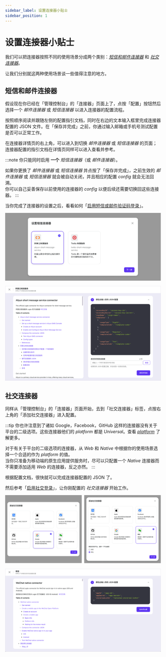 ```yaml
---
sidebar_label: 设置连接器小贴士
sidebar_position: 1
---
```


# 设置连接器小贴士

我们可以把连接器按照不同的使用场景分成两个类别：[_短信和邮件连接器_](./connector-setup-tips.md/#短信和邮件连接器) 和 [_社交连接器_](./connector-setup-tips.md/#社交连接器)。

让我们分别就这两种使用场景谈一些值得注意的地方。

## 短信和邮件连接器

假设现在你已经在「管理控制台」的「连接器」页面上了，点按「配置」按钮然后选择一个 _邮件连接器_ 或 _短信连接器_ 以进入连接器的配置流程。

按照顺序阅读并跟随左侧的配置指引文档，同时在右边的文本输入框里完成连接器配置的 JSON 文件。在「保存并完成」之前，你通过输入邮箱或手机号测试配置是否可以正常工作。

在连接器详情页的右上角，可以进入到切换 _邮件连接器_ 或 _短信连接器_ 的页面；连接器配置的指引文档在详情页同样可以进入查看并参考。

:::note
你只能同时启用 **一个** _短信连接器_（或 _邮件连接器_）。

如果你更换了 _邮件连接器_ 或 _短信连接器_ 并点按了「保存并完成」，之前生效的 _邮件连接器_ 或 _短信连接器_ 就会被自动关闭，并且相应的配置 _config_ 就会无法回溯。<br/>
你可以自己妥善保存以前使用的连接器的 _config_ 以便后续还需要切换回这些连接器。
:::

当你完成了连接器的设置之后，看看如何「[启用短信或邮件验证码登录](../../tutorials/get-started/enable-passcode-sign-in)」。

![添加短信和邮件连接器的对话框](./assets/add-sms-or-email-connector-modal.png)

![配置短信和邮件连接器的指南](./assets/configure-sms-or-email-connector-guide.png)

## 社交连接器

同样从「管理控制台」的「连接器」页面开始，去到「社交连接器」标签，点按右上角的「添加社交连接器」进入配置。

:::tip
你也许注意到了诸如 Google，Facebook，GitHub 这样的连接器没有关于平台的二级选项。这些连接器他们的 _platform_ 都是 _Universal_。查看 [_platform_](../../references/connectors/#platform) 了解更多。

对于有关于平台的二级选项的连接器，从 _Web_ 和 _Native_ 中根据你的使用场景选择一个合适的作为 _platform_ 的值。<br/>
当你只准备为移动端的原生应用提供服务时，尽可以只配置一个 _Native_ 连接器而不需要添加适用 _Web_ 的连接器，反之亦然。
:::

根据配置文档，很快就可以完成连接器配置的 JSON 了。

然后参考「[启用社交登录](../../tutorials/get-started/enable-social-sign-in)」，让你刚配置的 _社交连接器_ 开始工作。

![添加社交连接器的对话框](./assets/add-social-connector-modal.png)

![配置社交连接器的指南](./assets/configure-social-connector-guide.png)
